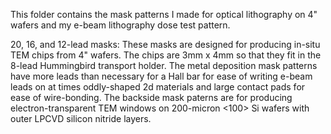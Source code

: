 This folder contains the mask patterns I made for optical lithography on 4" wafers and my e-beam lithography dose test pattern.

20, 16, and 12-lead masks: These masks are designed for producing in-situ TEM chips from 4" wafers. The chips are 3mm x 4mm so that they fit in the 8-lead Hummingbird transport holder. The metal deposition mask patterns have more leads than necessary for a Hall bar for ease of writing e-beam leads on at times oddly-shaped 2d materials and large contact pads for ease of wire-bonding. The backside mask paterns are for producing electron-transparent TEM windows on 200-micron <100> Si wafers with outer LPCVD silicon nitride layers.
